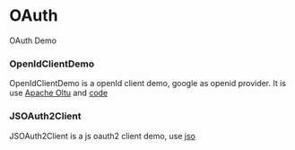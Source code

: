 OAuth
=====

OAuth Demo

###  OpenIdClientDemo
OpenIdClientDemo is a openId client demo, google as openid provider.
It is use  [Apache Oltu](http://oltu.apache.org) and  [code](https://svn.apache.org/repos/asf/oltu/trunk/demos/)


###  JSOAuth2Client
JSOAuth2Client is a js oauth2 client demo, use [jso](https://github.com/andreassolberg/jso)
